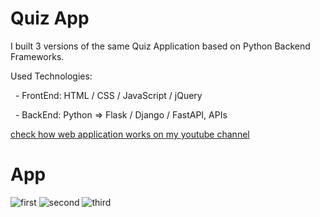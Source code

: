 # Quiz App
<p>I built 3 versions of the same Quiz Application based on Python Backend Frameworks.</p>
<p>Used Technologies:</p>
<p>&nbsp;&nbsp;- FrontEnd: HTML / CSS / JavaScript / jQuery</p>
<p>&nbsp;&nbsp;- BackEnd: Python => Flask / Django / FastAPI, APIs</p>
<p><a href="">check how web application works on my youtube channel</a></p>

# App
![first](https://user-images.githubusercontent.com/106172218/220749603-fafdd676-35c1-4256-8161-95fa020db137.jpg)
![second](https://user-images.githubusercontent.com/106172218/220749613-09920468-ed4e-4125-9dc5-98be087ba556.jpg)
![third](https://user-images.githubusercontent.com/106172218/220749625-8c742eb3-6cd4-4e5e-9a70-f47a3a1a8eed.jpg)
